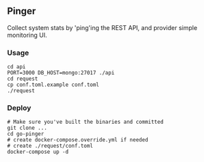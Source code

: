 ## Pinger

Collect system stats by 'ping'ing the REST API, and provider simple monitoring UI.

### Usage

```
cd api
PORT=3000 DB_HOST=mongo:27017 ./api
cd request
cp conf.toml.example conf.toml
./request
```

### Deploy

```
# Make sure you've built the binaries and committed
git clone ...
cd go-pinger
# create docker-compose.override.yml if needed
# create ./request/conf.toml
docker-compose up -d
```